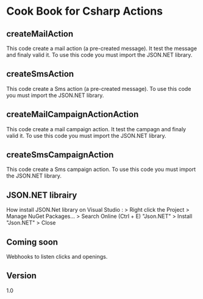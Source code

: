 Cook Book for Csharp Actions
==


createMailAction
--

This code create a mail action (a pre-created message). It test the message and finaly valid it.
To use this code you must import the JSON.NET library.

createSmsAction
--

This code create a Sms action (a pre-created message).
To use this code you must import the JSON.NET library.

createMailCampaignActionAction
--

This code create a mail campaign action. It test the campagn and finaly valid it.
To use this code you must import the JSON.NET library.

createSmsCampaignAction
--

This code create a Sms campaign action.
To use this code you must import the JSON.NET library.

JSON.NET librairy
--

How install JSON.Net library on Visual Studio : > Right click the Project > Manage NuGet Packages... > Search Online (Ctrl + E) "Json.NET" > Install "Json.NET" > Close

Coming soon
--
Webhooks to listen clicks and openings.


Version
--

1.0 